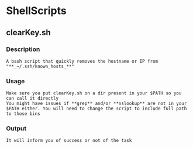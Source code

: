 # ShellScripts
 ## clearKey.sh
  ### Description
    A bash script that quickly removes the hostname or IP from "**_~/.ssh/known_hosts_**"
  ### Usage
    Make sure you put clearKey.sh on a dir present in your $PATH so you can call it directly
    You might have issues if **grep** and/or **nslookup** are not in your $PATH either. You will need to change the script to include full path to those bins
  ### Output
    It will inform you of success or not of the task
    
